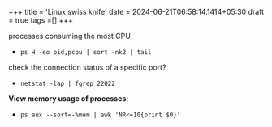 +++
title = 'Linux swiss knife'
date = 2024-06-21T06:58:14.1414+05:30
draft = true
tags =[]
+++ 



 processes consuming the most CPU
- `ps H -eo pid,pcpu | sort -nk2 | tail`

 check the connection status of a specific port?
 - `netstat -lap | fgrep 22022`

**View memory usage of processes:**
- `ps aux --sort=-%mem | awk 'NR<=10{print $0}'`